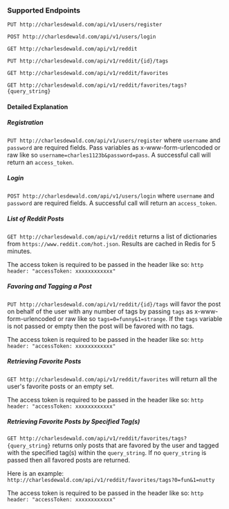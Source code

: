 ### Supported Endpoints



`PUT http://charlesdewald.com/api/v1/users/register`

`POST http://charlesdewald.com/api/v1/users/login`

`GET http://charlesdewald.com/api/v1/reddit`

`PUT http://charlesdewald.com/api/v1/reddit/{id}/tags`

`GET http://charlesdewald.com/api/v1/reddit/favorites`

`GET http://charlesdewald.com/api/v1/reddit/favorites/tags?{query_string}`

#### Detailed Explanation

##### Registration

`PUT http://charlesdewald.com/api/v1/users/register` where `username` and `password` are required fields. Pass variables as x-www-form-urlencoded or raw like so `username=charles1123b&password=pass`. A successful call will return an `access_token`.

##### Login

`POST http://charlesdewald.com/api/v1/users/login` where `username` and `password` are required fields. A successful call will return an `access_token`.

##### List of Reddit Posts

`GET http://charlesdewald.com/api/v1/reddit` returns a list of dictionaries from `https://www.reddit.com/hot.json`. Results are cached in Redis for 5 minutes.

The access token is required to be passed in the header like so: `http header: "accessToken: xxxxxxxxxxxx"`

##### Favoring and Tagging a Post
`PUT http://charlesdewald.com/api/v1/reddit/{id}/tags` will favor the post on behalf of the user with any number of tags by passing `tags` as x-www-form-urlencoded or raw like so `tags=0=funny&1=strange`. If the `tags` variable is not passed or empty then the post will be favored with no tags.

The access token is required to be passed in the header like so: `http header: "accessToken: xxxxxxxxxxxx"`

##### Retrieving Favorite Posts
`GET http://charlesdewald.com/api/v1/reddit/favorites` will return all the user's favorite posts or an empty set.

The access token is required to be passed in the header like so: `http header: "accessToken: xxxxxxxxxxxx"`

##### Retrieving Favorite Posts by Specified Tag(s)
`GET http://charlesdewald.com/api/v1/reddit/favorites/tags?{query_string}` returns only posts that are favored by the user and tagged with the specified tag(s) within the `query_string`. If no `query_string` is passed then all favored posts are returned.

Here is an example: `http://charlesdewald.com/api/v1/reddit/favorites/tags?0=fun&1=nutty`

The access token is required to be passed in the header like so: `http header: "accessToken: xxxxxxxxxxxx"`
